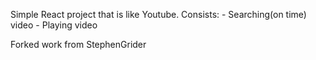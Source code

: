 Simple React project that is like Youtube.
Consists:
	- Searching(on time) video
	- Playing video

Forked work from StephenGrider
